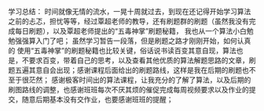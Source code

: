 学习总结：
    时间就像无情的流水，一晃十周就过去，到现在还记得开始学习算法之前的忐忑，担忧等等，经过覃超老师的教导，还有刷题群的刷题（虽然我没有完成每日刷题），以及覃超老师提出的“五毒神掌”刷题秘籍， 我也从一个算法小白勉勉强强算入门了吧；
    虽然学习暂告一段落，但是刷题之路才刚刚开始，如何认真的 使用“五毒神掌”的刷题秘籍也比较关键，俗话说书读百变其意自现，算法也是，不要求百变，带着自己的思考，以及查看其他优质的算法解题思路的文章，刷题五遍其意自会出现；感谢课程后面给出的刷题路线，这样是我在后期的刷题也不至于很茫然；
    感谢极客时间出的算法课程，让我充分的了解了算法，以及后期的刷图路线的调整，也感谢班班每次不厌其烦的催促完成每周视频要求以及作业的提交，随意后期基本没有交作业，也要感谢班班的提醒；
    
